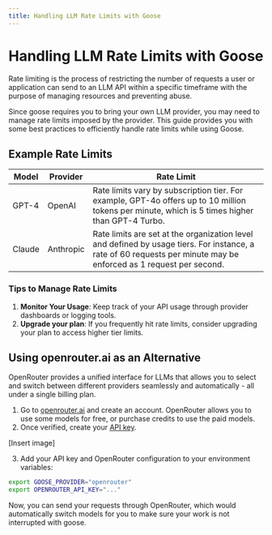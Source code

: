 ```yaml
---
title: Handling LLM Rate Limits with Goose
---
```


# Handling LLM Rate Limits with Goose

Rate limiting is the process of restricting the number of requests a user or application can send to an LLM API within a specific timeframe with the purpose of managing resources and preventing abuse. 

Since goose requires you to bring your own LLM provider, you may need to manage rate limits imposed by the provider. This guide provides you with some best practices to efficiently handle rate limits while using Goose.

## Example Rate Limits

| **Model**               | **Provider**        | **Rate Limit**                                                                 |
|--------------------------|---------------------|--------------------------------------------------------------------------------|
| GPT-4          | OpenAI             | Rate limits vary by subscription tier. For example, GPT-4o offers up to 10 million tokens per minute, which is 5 times higher than GPT-4 Turbo. |
| Claude                | Anthropic          | Rate limits are set at the organization level and defined by usage tiers. For instance, a rate of 60 requests per minute may be enforced as 1 request per second.          |

### Tips to Manage Rate Limits

1. **Monitor Your Usage**: Keep track of your API usage through provider dashboards or logging tools.
2. **Upgrade your plan**: If you frequently hit rate limits, consider upgrading your plan to access higher tier limits.

## Using openrouter.ai as an Alternative

OpenRouter provides a unified interface for LLMs that allows you to select and switch between different providers seamlessly and automatically - all under a single billing plan. 

1. Go to [openrouter.ai](https://openrouter.ai) and create an account. OpenRouter allows you to use some models for free, or purchase credits to use the paid models.
2. Once verified, create your [API key](https://openrouter.ai/settings/keys).

[Insert image]

3. Add your API key and OpenRouter configuration to your environment variables:

```bash
export GOOSE_PROVIDER="openrouter"
export OPENROUTER_API_KEY="..."
```

Now, you can send your requests through OpenRouter, which would automatically switch models for you to make sure your work is not interrupted with goose.
